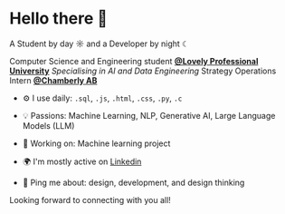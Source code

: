 # Hello there 👋  

A Student by day ☼ and a Developer by night ☾

Computer Science and Engineering student **[@Lovely Professional University](https://www.lpu.in/)**
*Specialising in AI and Data Engineering*
Strategy Operations Intern **[@Chamberly AB](https://www.linkedin.com/company/chamberlyapp/)** 

- ⚙️ I use daily: `.sql`, `.js`, `.html`, `.css`, `.py`, `.c`  
- 💡 Passions: Machine Learning, NLP, Generative AI, Large Language Models (LLM)  
- 💅 Working on: Machine learning project

- 🌍 I'm mostly active on [Linkedin]((https://www.linkedin.com/in/yashvi-sharma-150863220/))
- 💬 Ping me about: design, development, and design thinking

Looking forward to connecting with you all!
